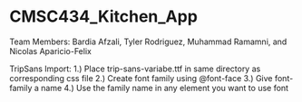 # CMSC434_Kitchen_App
Team Members: Bardia Afzali, Tyler Rodriguez, Muhammad Ramamni, and Nicolas Aparicio-Felix

TripSans Import:
1.) Place trip-sans-variabe.ttf in same directory as corresponding css file
2.) Create font family using @font-face 
3.) Give font-family a name 
4.) Use the family name in any element you want to use font

